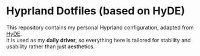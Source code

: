 # Hyprland Dotfiles (based on HyDE)

This repository contains my personal Hyprland configuration, adapted from [HyDE](https://github.com/someuser/HyDE).  
It is used as my **daily driver**, so everything here is tailored for stability and usability rather than just aesthetics.
